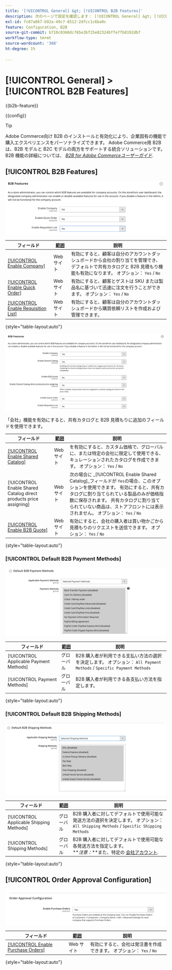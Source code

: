 ```yaml
---
title: '[!UICONTROL General] &gt; [!UICONTROL B2B Features]'
description: 次のページで設定を確認します： [!UICONTROL General] &gt; [!UICONTROL B2B Features] コマース管理のページ。
exl-id: fc07a067-b92a-49c7-8512-2dfcc1c6ba0c
feature: Configuration, B2B
source-git-commit: b710c0368dc765e3bf25e82324bffe7fb8192dbf
workflow-type: tm+mt
source-wordcount: '368'
ht-degree: 1%

---
```


# [!UICONTROL General] > [!UICONTROL B2B Features]

{{b2b-feature}}

{{config}}

>[!TIP]
>
>Adobe Commerce向け B2B のインストールと有効化により、企業固有の機能で購入エクスペリエンスをパーソナライズできます。 Adobe Commerce用 B2B は、B2B モデルと B2C モデルの両方をサポートする統合ソリューションです。 B2B 機能の詳細については、 [_B2B for Adobe Commerceユーザーガイド_](https://experienceleague.adobe.com/docs/commerce-admin/b2b/introduction.html).

## [!UICONTROL B2B Features]

![B2B 機能](./assets/b2b-features.png)<!-- zoom -->

| フィールド | [範囲](../../getting-started/websites-stores-views.md#scope-settings) | 説明 |
|------- |----------------------------------------------------------------------- |------------ |
| [[!UICONTROL Enable Company]](../../b2b/account-companies.md) | Web サイト | 有効にすると、顧客は自分のアカウントダッシュボードから会社の割り当てを管理でき、デフォルトで共有カタログと B2B 見積もり機能も有効になります。 オプション： `Yes` / `No` |
| [[!UICONTROL Enable Quick Order]](../../b2b/quick-order.md) | Web サイト | 有効にすると、顧客とゲストは SKU または製品名に基づいて迅速に注文を行うことができます。 オプション： `Yes` / `No` |
| [[!UICONTROL Enable Requisition List]](../../b2b/configure-requisition-lists.md) | Web サイト | 有効にすると、顧客は自分のアカウントダッシュボードから購買依頼リストを作成および管理できます。 |

{style="table-layout:auto"}

![会社および共有カタログを有効にした B2B 機能](./assets/b2b-features-company-enabled.png)<!-- zoom -->

「会社」機能を有効にすると、共有カタログと B2B 見積もりに追加のフィールドを使用できます。

| フィールド | [範囲](../../getting-started/websites-stores-views.md#scope-settings) | 説明 |
|------- |----------------------------------------------------------------------- |------------ |
| [[!UICONTROL Enable Shared Catalog]](../../b2b/catalog-shared.md) | Web サイト | を有効にすると、カスタム価格で、グローバルに、または特定の会社に限定して使用できる、キュレーションされたカタログを作成できます。 オプション： `Yes` / `No` |
| [!UICONTROL Enable Shared Catalog direct products price assigning] | Web サイト | 次の場合に _[!UICONTROL Enable Shared Catalog]_フィールドが `Yes`の場合、このオプションを使用できます。 有効にすると、共有カタログに割り当てられている製品のみが価格指数に保存されます。 共有カタログに割り当てられていない商品は、ストアフロントには表示されません。 オプション： `Yes` / `No` |
| [[!UICONTROL Enable B2B Quote]](../../b2b/configure-quotes.md) | Web サイト | 有効にすると、会社の購入者は買い物かごから見積もりのリクエストを送信できます。 オプション： `Yes` / `No` |

{style="table-layout:auto"}

### [!UICONTROL Default B2B Payment Methods]

![B2B 構成 — デフォルトの支払い方法設定](./assets/b2b-features-default-payment-methods.png)<!-- zoom -->

| フィールド | [範囲](../../getting-started/websites-stores-views.md#scope-settings) | 説明 |
|------- |----------------------------------------------------------------------- |------------ |
| [!UICONTROL Applicable Payment Methods] | グローバル | B2B 購入者が利用できる支払い方法の選択を決定します。 オプション： `All Payment Methods` / `Specific Payment Methods` |
| [!UICONTROL Payment Methods] | グローバル | B2B 購入者が利用できる各支払い方法を指定します。 |

{style="table-layout:auto"}

### [!UICONTROL Default B2B Shipping Methods]

![B2B 設定 — デフォルトの発送方法](./assets/b2b-features-shipping-methods.png)<!-- zoom -->

| フィールド | [範囲](../../getting-started/websites-stores-views.md#scope-settings) | 説明 |
|------- |----------------------------------------------------------------------- |------------ |
| [!UICONTROL Applicable Shipping Methods] | グローバル | B2B 購入者に対してデフォルトで使用可能な発送方法の選択を決定します。 オプション： `All Shipping Methods` / `Specific Shipping Methods` |
| [!UICONTROL Shipping Methods] | グローバル | B2B 購入者に対してデフォルトで使用可能な各発送方法を指定します。 <br/>**_注意：_**また、特定の [会社アカウント](../../b2b/account-companies.md). |

{style="table-layout:auto"}

## [!UICONTROL Order Approval Configuration]

![B2B 機能 — 注文の承認設定](./assets/b2b-features-order-approval.png)<!-- zoom -->

| フィールド | [範囲](../../getting-started/websites-stores-views.md#scope-settings) | 説明 |
|------- |----------------------------------------------------------------------- |------------ |
| [[!UICONTROL Enable Purchase Orders]](../../stores-purchase/purchase-order.md) | Web サイト | 有効にすると、会社は発注書を作成できます。 オプション： `Yes` / `No` |

{style="table-layout:auto"}


